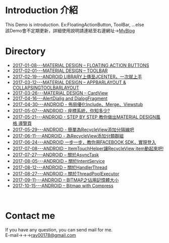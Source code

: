 Introduction 介紹
====
This Demo is introduction. Ex:FloatingActionButton, ToolBar, ...else
<br>該Demo會不定期更新，詳細使用說明請連結至右邊網址→[MyBlog](https://rayzhangweb.wordpress.com/ "Designer:RayZhang")

Directory
====
* [2017-01-08---MATERIAL DESIGN – FLOATING ACTION BUTTONS](https://rayzhangweb.wordpress.com/2017/01/08/material-design-floating-action-buttons-%E4%BD%BF%E7%94%A8/) 
* [2017-02-01---MATERIAL DESIGN – TOOLBAR](https://rayzhangweb.wordpress.com/2017/02/01/material-design-toolbar-%E4%BD%BF%E7%94%A8/)
* [2017-02-19---ANDROID LIBRARY上傳至JCENTER，一次就上手](https://rayzhangweb.wordpress.com/2017/02/19/android-library%E4%B8%8A%E5%82%B3%E8%87%B3jcenter%EF%BC%8C%E4%B8%80%E6%AC%A1%E5%B0%B1%E4%B8%8A%E6%89%8B/)
* [2017-03-12---MATERIAL DESIGN – APPBARLAYOUT & COLLAPSINGTOOLBARLAYOUT](https://rayzhangweb.wordpress.com/2017/03/12/material-design-appbarlayout-collapsingtoolbarlayout-%E4%BD%BF%E7%94%A8/)
* [2017-03-26---MATERIAL DESIGN – CardView](https://rayzhangweb.wordpress.com/2017/03/26/material-design-cardview-%E4%BD%BF%E7%94%A8/?frame-nonce=3803e6640f)
* [2017-04-16---AlertDialig and DialogFragment](https://rayzhangweb.wordpress.com/2017/04/16/android-dialog-and-dialogfragment/)
* [2017-04-30---ANDROID - 佈局優化Include、Merge、Viewstub](https://rayzhangweb.wordpress.com/2017/04/30/android-%E4%BD%88%E5%B1%80%E5%84%AA%E5%8C%96include%E3%80%81merge%E3%80%81viewstub/)
* [2017-05-07---ANDROID - 座標系統，你知多少?](https://rayzhangweb.wordpress.com/2017/05/07/android-%E5%BA%A7%E6%A8%99%E7%B3%BB%E7%B5%B1%EF%BC%8C%E4%BD%A0%E7%9F%A5%E5%A4%9A%E5%B0%91/?preview_id=1257&preview_nonce=29d3f6d5c1)
* [2017-05-21---ANDROID - STEP BY STEP 教你做出MATERIAL DESIGN風格 導覽頁](https://rayzhangweb.wordpress.com/2017/05/21/android-step-by-step-%E6%95%99%E4%BD%A0%E5%81%9A%E5%87%BAmaterial-design%E9%A2%A8%E6%A0%BC-%E5%B0%8E%E8%A6%BD%E9%A0%81/)
* [2017-05-29---ANDROID - 簡單為RecycleView添加分隔線吧](https://rayzhangweb.wordpress.com/2017/05/29/android-%E7%B0%A1%E5%96%AE%E7%82%BArecycleview%E6%B7%BB%E5%8A%A0%E5%88%86%E9%9A%94%E7%B7%9A%E5%90%A7/?preview_id=1505&preview_nonce=1f88f79184)
* [2017-06-11---ANDROID - 為RecycleView添加分類群組](https://rayzhangweb.wordpress.com/2017/06/11/android-%E7%82%BArecycle%E6%B7%BB%E5%8A%A0%E5%88%86%E9%A1%9E%E7%BE%A4%E7%B5%84%E5%90%A7/?preview_id=1642&preview_nonce=a2063df513)
* [2017-06-24---ANDROID 一步一步，教你用FACEBOOK SDK，實現登入](https://rayzhangweb.wordpress.com/2017/06/24/android-%E4%B8%80%E6%AD%A5%E4%B8%80%E6%AD%A5%EF%BC%8C%E6%95%99%E4%BD%A0%E7%94%A8facebook-sdk%EF%BC%8C%E5%AF%A6%E7%8F%BE%E7%99%BB%E5%85%A5/)
* [2017-07-08---ANDROID – ItemTouchHelper讓RecycleView item動起來吧!](https://rayzhangweb.wordpress.com/2017/07/08/android-itemtouchhelper%E8%AE%93recycleview-item%E5%8B%95%E8%B5%B7%E4%BE%86%E5%90%A7/)
* [2017-07-27---ANDROID – 關於AsyncTask](https://rayzhangweb.wordpress.com/2017/07/27/android-%E9%97%9C%E6%96%BCasynctask/)
* [2017-08-05---ANDROID – 關於IntentService](https://rayzhangweb.wordpress.com/2017/08/05/android-%E9%97%9C%E6%96%BCintentservice/)
* [2017-08-12---ANDROID – 關於HandlerThread](https://rayzhangweb.wordpress.com/2017/08/12/android-%E9%97%9C%E6%96%BChandlerthread/)
* [2017-08-27---ANDROID – 關於ThreadPoolExecutor](https://rayzhangweb.wordpress.com/2017/08/27/android-%E9%97%9C%E6%96%BC%E3%80%8Cthreadpoolexecutor%E3%80%8D/)
* [2017-09-11---ANDROID – BITMAP之佔用記憶體大小](https://rayzhangweb.wordpress.com/2017/09/11/android-bitmap%E4%B9%8B%E4%BD%94%E7%94%A8%E8%A8%98%E6%86%B6%E9%AB%94%E5%A4%A7%E5%B0%8F/)
* [2017-10-15---ANDROID – Bitmap with Compress](https://rayzhangweb.wordpress.com/2017/10/15/android-bitmap-with-compress/)
<br>

Contact me
====
If you have any question, you can send mail for me.<br>
E-mail→→→<ray00178@gmail.com>
